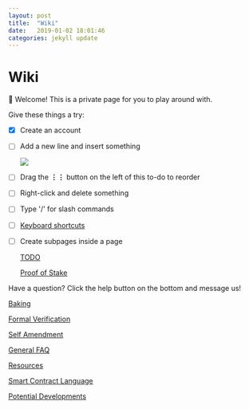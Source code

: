 ```yaml
---
layout: post
title:  "Wiki"
date:   2019-01-02 18:01:46
categories: jekyll update
---
```

# Wiki

👋  Welcome! This is a private page for you to play around with. 

Give these things a try:

- [x]  Create an account
- [ ]  Add a new line and insert something

    ![](https://s3-us-west-2.amazonaws.com/public.notion-static.com/plus-menu.gif)

- [ ]  Drag the **⋮⋮** button on the left of this to-do to reorder
- [ ]  Right-click and delete something
- [ ]  Type '/' for slash commands
- [ ]  [Keyboard shortcuts](https://www.notion.so/notion/Keyboard-Shortcuts-66e28cec810548c3a4061513126766b0)
- [ ]  Create subpages inside a page

    [TODO](./TODO-56c84d65-b6eb-42d5-9f2f-1615d9e19207.md)

    [Proof of Stake](./Proof-of-Stake-8169f066-1b76-43dd-bf5a-69ee379d68d2.md)

Have a question? Click the help button on the bottom and message us!

[Baking](./Baking-752c03f3-6ffe-4716-bdc4-85db0d7a21c6.md)

[Formal Verification](./Formal-Verification-66d8b3cb-4f42-482a-8e7a-abb30e7985c4.md)

[Self Amendment](./Self-Amendment-91e5ad98-fb25-4eb6-9c5a-d828084fc617.md)

[General FAQ](./General-FAQ-bb16bd71-bd7c-4cdc-9510-04ae9424faaf.md)

[Resources](./Resources-edeb07c2-e77b-4b0a-b092-3eec1390939c.md)

[Smart Contract Language](./Smart-Contract-Language-4eb554dc-7e97-4678-9098-c82ffda155ba.md)

[Potential Developments](./Potential-Developments-a5cb221d-d827-4ab5-91f1-fcf5ba0830de.md)